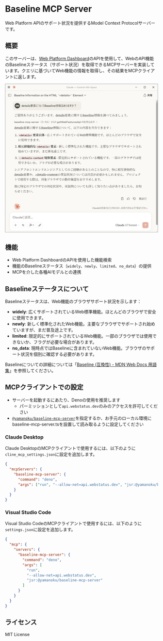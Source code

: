 # Baseline MCP Server

Web Platform APIのサポート状況を提供するModel Context Protocolサーバーです。

## 概要

このサーバーは、[Web Platform Dashboard](https://webstatus.dev/)のAPIを使用して、WebのAPI機能のBaselineステータス（サポート状況）を取得できるMCPサーバーを実装しています。クエリに基づいてWeb機能の情報を取得し、その結果をMCPクライアントに返します。

![Claude Desktop上でdetails要素にまつわるBaseline情報を質問してMCPサーバーを経由してその結果が反映されている。内容は<details>要素、相互排他的な<details>要素、::details-content疑似要素のそれぞれをリストアップしてBaselineの情報を伝えている。](./screenshot_claude_desktop.png)

## 機能

- Web Platform DashboardのAPIを使用した機能検索
- 機能のBaselineステータス（`widely`、`newly`、`limited`、`no_data`）の提供
- MCPを介した各種AIモデルとの連携

## Baselineステータスについて

Baselineステータスは、Web機能のブラウザサポート状況を示します：

- **widely**:
  広くサポートされているWeb標準機能。ほとんどのブラウザで安全に使用できます。
- **newly**:
  新しく標準化されたWeb機能。主要なブラウザでサポートされ始めていますが、まだ普及途上です。
- **limited**:
  限定的にサポートされているWeb機能。一部のブラウザでは使用できないか、フラグが必要な場合があります。
- **no_data**:
  現時点ではBaselineに含まれていないWeb機能。ブラウザのサポート状況を個別に確認する必要があります。

Baselineについての詳細については「[Baseline (互換性) - MDN Web Docs 用語集](https://developer.mozilla.org/ja/docs/Glossary/Baseline/Compatibility)」を参照してください。

## MCPクライアントでの設定

- サーバーを起動するにあたり、Denoの使用を推奨します
  - パーミッションとして`api.webstatus.dev`のみのアクセスを許可してください
- [`@yamanoku/baseline-mcp-server`](https://jsr.io/@yamanoku/baseline-mcp-server)を指定するか、お手元のローカル環境にbaseline-mcp-server.tsを設置して読み取るように設定してください

### Claude Desktop

Claude
DesktopのMCPクライアントで使用するには、以下のように`cline_mcp_settings.json`に設定を追加します。

```json
{
  "mcpServers": {
    "baseline-mcp-server": {
      "command": "deno",
      "args": ["run", "--allow-net=api.webstatus.dev", "jsr:@yamanoku/baseline-mcp-server"]
    }
  }
}
```

### Visual Studio Code

Visual Studio
CodeのMCPクライアントで使用するには、以下のように`settings.json`に設定を追加します。

```json
{
  "mcp": {
    "servers": {
      "baseline-mcp-server": {
        "command": "deno",
        "args": [
          "run",
          "--allow-net=api.webstatus.dev",
          "jsr:@yamanoku/baseline-mcp-server"
        ]
      }
    }
  }
}
```

## ライセンス

MIT License
